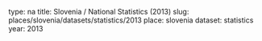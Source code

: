 type: na
title: Slovenia / National Statistics (2013)
slug: places/slovenia/datasets/statistics/2013
place: slovenia
dataset: statistics
year: 2013
